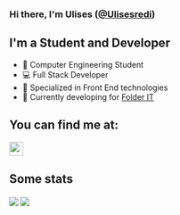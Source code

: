 ### Hi there, I'm Ulises ([@Ulisesredi](https://www.linkedin.com/in/ulises-redi-377a52206/))

## I'm a Student and Developer

- 📘 Computer Engineering Student
- 💻 Full Stack Developer
- 👾 Specialized in Front End technologies
- 🔨 Currently developing for [Folder IT](https://www.linkedin.com/company/folderit/)

## You can find me at:

<p>
    <a href="https://www.linkedin.com/in/ulises-redi-377a52206/"><img
            src="https://img.shields.io/badge/linkedin-%230077B5.svg?&style=for-the-badge&logo=linkedin&logoColor=white"
            height=25></a> 
</p>

## Some stats

  <img align="center" src="https://github-readme-stats.vercel.app/api?username=Ulisesredi&show_icons=true&theme=radical" />

  <img align="center" src="https://github-readme-stats.vercel.app/api/top-langs/?username=Ulisesredi&layout=compact&theme=radical" />
